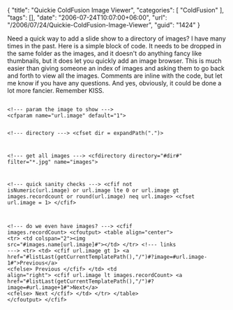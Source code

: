 {
	"title": "Quickie ColdFusion Image Viewer",
	"categories": [
		"ColdFusion"
	],
	"tags": [],
	"date": "2006-07-24T10:07:00+06:00",
	"url": "/2006/07/24/Quickie-ColdFusion-Image-Viewer",
	"guid": "1424"
}

Need a quick way to add a slide show to a directory of images? I have many times in the past. Here is a simple block of code. It needs to be dropped in the same folder as the images, and it doesn't do anything fancy like thumbnails, but it does let you quickly add an image browser. This is much easier than giving someone an index of images and asking them to go back and forth to view all the images. Comments are inline with the code, but let me know if you have any questions. And yes, obviously, it could be done a lot more fancier. Remember KISS.
<!--more-->
<code>
&lt;!--- param the image to show ---&gt;
&lt;cfparam name="url.image" default="1"&gt;

&lt;!--- directory ---&gt;
&lt;cfset dir = expandPath(".")&gt;

&lt;!--- get all images ---&gt;
&lt;cfdirectory directory="#dir#" filter="*.jpg" name="images"&gt;

&lt;!--- quick sanity checks ---&gt;
&lt;cfif not isNumeric(url.image) or url.image lte 0 or url.image gt images.recordcount or round(url.image) neq url.image&gt;
	&lt;cfset url.image = 1&gt;
&lt;/cfif&gt;

&lt;!--- do we even have images? ---&gt;
&lt;cfif images.recordCount&gt;
	&lt;cfoutput&gt;
	&lt;table align="center"&gt;
		&lt;tr&gt;
			&lt;td colspan="2"&gt;&lt;img src="#images.name[url.image]#"&gt;&lt;/td&gt;
		&lt;/tr&gt;
		&lt;!--- links ---&gt;
		&lt;tr&gt;
			&lt;td&gt;
			&lt;cfif url.image gt 1&gt;
			&lt;a href="#listLast(getCurrentTemplatePath(),"\/")#?image=#url.image-1#"&gt;Previous&lt;/a&gt;
			&lt;cfelse&gt;
			Previous
			&lt;/cfif&gt;
			&lt;/td&gt;
			&lt;td align="right"&gt;
			&lt;cfif url.image lt images.recordCount&gt;
			&lt;a href="#listLast(getCurrentTemplatePath(),"\/")#?image=#url.image+1#"&gt;Next&lt;/a&gt;
			&lt;cfelse&gt;
			Next
			&lt;/cfif&gt;
			&lt;/td&gt;
		&lt;/tr&gt;
	&lt;/table&gt;
	&lt;/cfoutput&gt;
&lt;/cfif&gt;
</code>